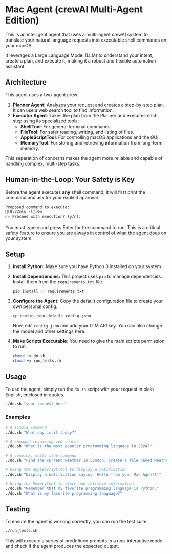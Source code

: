 # Mac Agent (crewAI Multi-Agent Edition)

This is an intelligent agent that uses a multi-agent crewAI system to translate your natural language requests into executable shell commands on your macOS.

It leverages a Large Language Model (LLM) to understand your intent, create a plan, and execute it, making it a robust and flexible automation assistant.

## Architecture

This agent uses a two-agent crew:

1.  **Planner Agent**: Analyzes your request and creates a step-by-step plan. It can use a web search tool to find information.
2.  **Executor Agent**: Takes the plan from the Planner and executes each step using its specialized tools:
    *   **ShellTool**: For general terminal commands.
    *   **FileTool**: For safer reading, writing, and listing of files.
    *   **AppleScriptTool**: For controlling macOS applications and the GUI.
    *   **MemoryTool**: For storing and retrieving information from long-term memory.

This separation of concerns makes the agent more reliable and capable of handling complex, multi-step tasks.

## Human-in-the-Loop: Your Safety is Key

Before the agent executes **any** shell command, it will first print the command and ask for your explicit approval.

```
Proposed command to execute:
[0;33mls -l[0m
👉 Proceed with execution? (y/n):
```

You must type `y` and press Enter for the command to run. This is a critical safety feature to ensure you are always in control of what the agent does on your system.

## Setup

1.  **Install Python:**
    Make sure you have Python 3 installed on your system.

2.  **Install Dependencies:**
    This project uses `pip` to manage dependencies. Install them from the `requirements.txt` file.
    ```bash
    pip install -r requirements.txt
    ```

3.  **Configure the Agent:**
    Copy the default configuration file to create your own personal config.
    ```bash
    cp config.json.default config.json
    ```
    Now, edit `config.json` and add your LLM API key. You can also change the model and other settings here.

4.  **Make Scripts Executable:**
    You need to give the main scripts permission to run.
    ```bash
    chmod +x do.sh
    chmod +x run_tests.sh
    ```

## Usage

To use the agent, simply run the `do.sh` script with your request in plain English, enclosed in quotes.

```bash
./do.sh "your request here"
```

### Examples

```bash
# A simple command
./do.sh "What day is it today?"

# A command requiring web search
./do.sh "What is the most popular programming language in 2024?"

# A complex, multi-step command
./do.sh "Find the current weather in London, create a file named weather.txt with the information, and then print the file's content."

# Using the AppleScriptTool to display a notification
./do.sh "Display a notification saying 'Hello from your Mac Agent!'"

# Using the MemoryTool to store and retrieve information
./do.sh "Remember that my favorite programming language is Python."
./do.sh "What is my favorite programming language?"
```

## Testing

To ensure the agent is working correctly, you can run the test suite:

```bash
./run_tests.sh
```

This will execute a series of predefined prompts in a non-interactive mode and check if the agent produces the expected output.